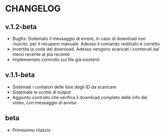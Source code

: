 # CHANGELOG

## v.1.2-beta
- Bugfix: Sistemato il messaggio di errore, in caso di download non riuscito, per il recupero manuale. Adesso il comando restituito è corretto
- Invertita la coda del download. Adesso vengono scaricati i contenuti dal meno recente al più recente
- Implementato controllo sui file già esistenti

## v.1.1-beta
- Sistemati i contatori delle liste degli ID da scaricare
- Sistemate le scritte di output
- Aggiunto controllo che verifica il download completo delle info dei video, con messaggio di avviso

## beta
- Primissimo rilascio